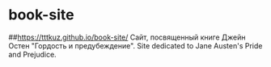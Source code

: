 # book-site
##https://tttkuz.github.io/book-site/
Сайт, посвященный книге Джейн Остен "Гордость и предубеждение".
Site dedicated to Jane Austen's Pride and Prejudice.
